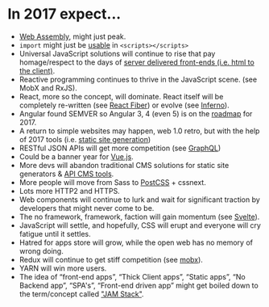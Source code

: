 # In 2017 expect...

* [Web Assembly](http://webassembly.org/), might just peak.
* `import` might just be [usable](https://github.com/tc39/proposal-dynamic-import#example) in `<scripts></scripts>`
* Universal JavaScript solutions will continue to rise that pay homage/respect to the days of [server delivered front-ends (i.e. html to the client)](https://github.com/zeit/next.js).
* Reactive programming continues to thrive in the JavaScript scene. (see MobX and RxJS).
* React, more so the concept, will dominate. React itself will be completely re-written (see [React Fiber](https://github.com/acdlite/react-fiber-architecture)) or evolve (see [Inferno](https://github.com/infernojs/inferno)).
* Angular found SEMVER so Angular 3, 4 (even 5) is on the [roadmap](https://www.youtube.com/watch?v=aJIMoLgqU_o&feature=youtu.be&t=6m12s) for 2017.
* A return to simple websites may happen, web 1.0 retro, but with the help of 2017 tools (i.e. [static site generation](https://github.com/vigetlabs/gulp-starter/tree/blendid))
* RESTful JSON APIs will get more competition (see [GraphQL](http://graphql.org/))
* Could be a banner year for [Vue.js](https://vuejs.org/).
* More devs will abandon traditional CMS solutions for static site generators & [API CMS tools](https://www.google.com/webhp?sourceid=chrome-instant&rlz=1C5CHFA_enUS712US713&ion=1&espv=2&ie=UTF-8#q=api%20cms).
* More people will move from Sass to [PostCSS](http://postcss.org/) + cssnext.
* Lots more HTTP2 and HTTPS.
* Web components will continue to lurk and wait for significant traction by developers that might never come to be.
* The no framework, framework, faction will gain momentum (see [Svelte](https://svelte.technology/blog/frameworks-without-the-framework/)).
* JavaScript will settle, and hopefully, CSS will erupt and everyone will cry fatigue until it settles.
* Hatred for apps store will grow, while the open web has no memory of wrong doing.
* Redux will continue to get stiff competition (see [mobx](https://mobx.js.org/)).
* YARN will win more users.
* The idea of “front-end apps”, “Thick Client apps”, “Static apps”, “No Backend app”, “SPA's”, “Front-end driven app” might get boiled down to the term/concept called ["JAM Stack"](https://jamstack.org/).